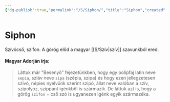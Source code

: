 ```yaml
---
{"dg-publish":true,"permalink":"/S/Siphon/","title":"Siphon","created":"2024-02-09T19:43","updated":"2024-10-26T00:22"}
---
```



# Siphon

Szívócső, szifon. A görög előd a magyar [[S/Szív\|szív]] szavunkból ered.  

#### Magyar Adorján írja:

> Láttuk már "Besenyő" fejezetünkben, hogy egy polipfaj latin neve `sepia`, szláv neve `sipa` (szépia, szipa) és hogy ezen jellegzetesen szívó, népies nyelvünk szerint szipó, állat neve valóban a szív, szipolyoz, szippant igénkből is származik. De láttuk azt is, hogy a görög `szifon` = cső szó is ugyanezen igénk egyik származéka.  